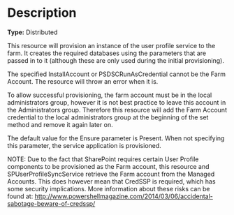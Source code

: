 # Description

**Type:** Distributed

This resource will provision an instance of the user profile service to the
farm. It creates the required databases using the parameters that are passed
in to it (although these are only used during the initial provisioning).

The specified InstallAccount or PSDSCRunAsCredential cannot be the Farm Account.
The resource will throw an error when it is.

To allow successful provisioning, the farm account must be in the local
administrators group, however it is not best practice to leave this account in
the Administrators group. Therefore this resource will add the Farm Account
credential to the local administrators group at the beginning of the set method
and remove it again later on.

The default value for the Ensure parameter is Present. When not specifying this
parameter, the service application is provisioned.

NOTE:
Due to the fact that SharePoint requires certain User Profile components to be
provisioned as the Farm account, this resource and SPUserProfileSyncService
retrieve the Farm account from the Managed Accounts.
This does however mean that CredSSP is required, which has some security
implications. More information about these risks can be found at:
http://www.powershellmagazine.com/2014/03/06/accidental-sabotage-beware-of-credssp/
